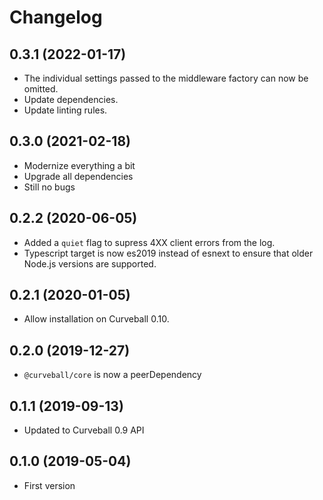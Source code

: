 Changelog
=========

0.3.1 (2022-01-17)
------------------

* The individual settings passed to the middleware factory can now be omitted.
* Update dependencies.
* Update linting rules.

0.3.0 (2021-02-18)
------------------

* Modernize everything a bit
* Upgrade all dependencies
* Still no bugs


0.2.2 (2020-06-05)
------------------

* Added a `quiet` flag to supress 4XX client errors from the log.
* Typescript target is now es2019 instead of esnext to ensure that older
  Node.js versions are supported.


0.2.1 (2020-01-05)
------------------

* Allow installation on Curveball 0.10.


0.2.0 (2019-12-27)
------------------

* `@curveball/core` is now a peerDependency


0.1.1 (2019-09-13)
-----------------

* Updated to Curveball 0.9 API


0.1.0 (2019-05-04)
------------------

* First version
